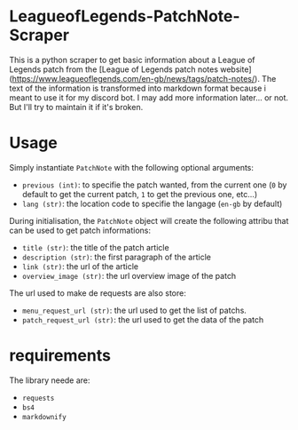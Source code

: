 # LeagueofLegends-PatchNote-Scraper

This is a python scraper to get basic information about a League of Legends patch from the [League of Legends patch notes website] (https://www.leagueoflegends.com/en-gb/news/tags/patch-notes/).
The text of the information is transformed into markdown format because i meant to use it for my discord bot.
I may add more information later... or not.
But I'll try to maintain it if it's broken.

# Usage

Simply instantiate `PatchNote` with the following optional arguments:
- `previous (int)`: to specifie the patch wanted, from the current one (`0` by default to get the current patch, `1` to get the previous one, etc...)
- `lang (str)`: the location code to specifie the langage (`en-gb` by default)

During initialisation, the `PatchNote` object will create the following attribu that can be used to get patch informations:
- `title (str)`: the title of the patch article
- `description (str)`: the first paragraph of the article
- `link (str)`: the url of the article
- `overview_image (str)`: the url overview image of the patch

The url used to make de requests are also store:
- `menu_request_url (str)`: the url used to get the list of patchs.
- `patch_request_url (str)`: the url used to get the data of the patch

# requirements

The library neede are:
- `requests`
- `bs4`
- `markdownify`

